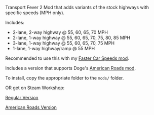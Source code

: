 Transport Fever 2 Mod that adds variants of the stock highways with specific speeds (MPH only).

Includes:
* 2-lane, 2-way highway @ 55, 60, 65, 70 MPH
* 2-lane, 1-way highway @ 55, 60, 65, 70, 75, 80, 85 MPH
* 3-lane, 1-way highway @ 55, 60, 65, 70, 75 MPH
* 1-lane, 1-way highway/ramp @ 55 MPH

Recommended to use this with my [Faster Car Speeds mod](https://github.com/ThePotatoGuy/transf2-faster-car-speeds).

Includes a version that supports Doge's [American Roads mod](https://steamcommunity.com/workshop/filedetails/?id=1938493177).

To install, copy the appropriate folder to the `mods/` folder.

OR get on Steam Workshop:

[Regular Version](https://steamcommunity.com/sharedfiles/filedetails/?id=1960510428)

[American Roads Version](https://steamcommunity.com/sharedfiles/filedetails/?id=1960510592)
